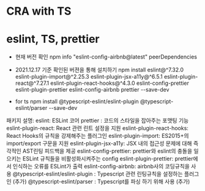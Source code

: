 # CRA with TS

# eslint, TS, prettier

- 현재 버전 확인
  npm info "eslint-config-airbnb@latest" peerDependencies

- 2021.12.17 기준 확인된 버젼을 통해 설치하기
  npm install eslint@^7.32.0 eslint-plugin-import@^2.25.3 eslint-plugin-jsx-a11y@^6.5.1 eslint-plugin-react@^7.27.1 eslint-plugin-react-hooks@^4.3.0 eslint-config-prettier eslint-plugin-prettier eslint-config-airbnb prettier --save-dev

- for ts
  npm install @typescript-eslint/eslint-plugin @typescript-eslint/parser --save-dev

패키지 설명:
eslint: ESLint 코어
prettier : 코드의 스타일을 잡아주는 포맷팅 기능
eslint-plugin-react: React 관련 린트 설정을 지원
eslint-plugin-react-hooks: React Hooks의 규칙을 강제해주는 플러그인
eslint-plugin-import: ES2015+의 import/export 구문을 지원
eslint-plugin-jsx-a11y: JSX 내의 접근성 문제에 대해 즉각적인 AST린팅 피드백을 제공
eslint-config-prettier: prettier와 eslint의 충돌을 일으키는 ESLint 규칙들을 비활성화시켜주는 config
eslint-plugin-prettier: prettier에서 인식하는 오류를 ESLint가 출력
eslint-config-airbnb: airbnb사의 코딩규칙을 사용
@typescript-eslint/eslint-plugin : Typescript 관련 린팅규칙을 설정하는 플러그인 (추가)
@typescript-eslint/parser : Typescript를 파싱 하기 위해 사용 (추가)
